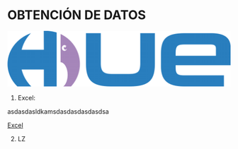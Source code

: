 # OBTENCIÓN DE DATOS

![HUE](Images\DcNg-aiV0AAXh-k.png)





1.  Excel: 

   asdasdasldkamsdasdasdasdasdsa

   [Excel](https://github.com/faiderfl/PowerBI/blob/master/Datos/P1-Airline-Comparison.xlsx)

2. LZ

   

